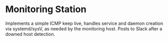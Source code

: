 Monitoring Station
=========
Implements a simple ICMP keep live, handles service and daemon creation via systemd/sysV,
as needed by the monitoring host. Posts to Slack after a downed host detection.


